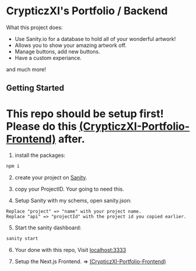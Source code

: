 # CrypticzXI's Portfolio / Backend


What this project does:
* Use Sanity.io for a database to hold all of your wonderful artwork!
* Allows you to show your amazing artwork off.
* Manage buttons, add new buttons.
* Have a custom experiance.

and much more!

## Getting Started

# This repo should be setup first! Please do this [(CrypticzXI-Portfolio-Frontend)](https://github.com/CrypticzXI/crypticzxi-portfolio-frontend) after.

1. install the packages:
```bash
npm i
```

2. create your project on [Sanity](https://sanity.io).

3. copy your ProjectID. Your going to need this.

4. Setup Sanity with my schems, open sanity.json:
```
Replace "project" => "name" with your project name.
Replace "api" => "projectId" with the project id you copied earlier.
```

5. Start the sanity dashboard:
```bash
sanity start
```

6. Your done with this repo, Visit [localhost:3333](http://localhost:3333)

7. Setup the Next.js Frontend. => [(CrypticzXI-Portfolio-Frontend)](https://github.com/CrypticzXI/crypticzxi-portfolio-frontend)
